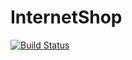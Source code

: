 # InternetShop
[![Build Status](https://semaphoreci.com/api/v1/cdp1988/internetshop/branches/master/badge.svg)](https://semaphoreci.com/cdp1988/internetshop)
